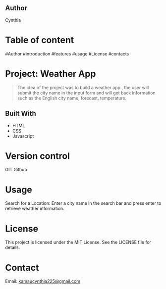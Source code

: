 ## Author

Cynthia 

# Table of content

#Author
#introduction
#features
#usage
#License
#contacts



# Project: Weather App

> The idea of the project was to build a weather app , the
> user will submit the city name in the input form and will get back
> information such as the English city name, forecast, temperature.

## Built With

- HTML
- CSS
- Javascript

# Version control

GIT
Github

# Usage
Search for a Location: Enter a city name in the search bar and press enter to retrieve weather information.

# License

This project is licensed under the MIT License. See the LICENSE file for details.

# Contact

Email: kamaucynthia225@gmail.com



